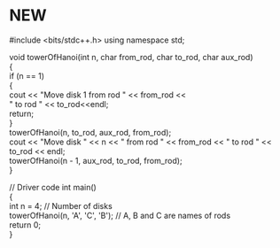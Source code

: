 # NEW
#include <bits/stdc++.h> 
using namespace std; 
  
void towerOfHanoi(int n, char from_rod, 
                    char to_rod, char aux_rod)  
{  
    if (n == 1)  
    {  
        cout << "Move disk 1 from rod " << from_rod <<  
                            " to rod " << to_rod<<endl;  
        return;  
    }  
    towerOfHanoi(n, to_rod, aux_rod, from_rod);  
    cout << "Move disk " << n << " from rod " << from_rod << 
                                " to rod " << to_rod << endl;  
    towerOfHanoi(n - 1, aux_rod, to_rod, from_rod);  
}  
  
// Driver code 
int main()  
{  
    int n = 4; // Number of disks  
    towerOfHanoi(n, 'A', 'C', 'B'); // A, B and C are names of rods  
    return 0;  
} 
